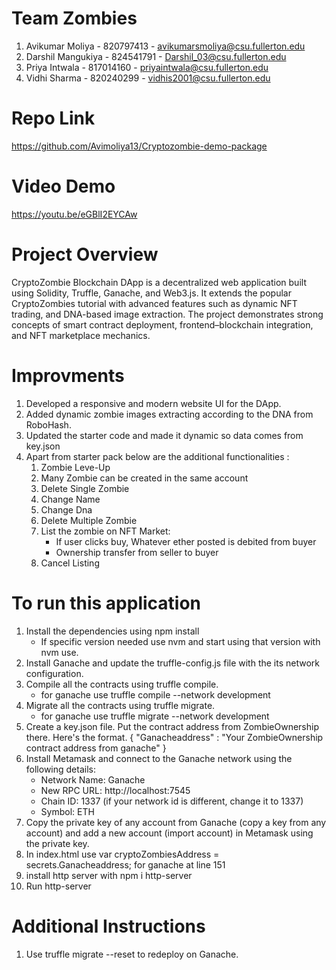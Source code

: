 # Team Zombies

1. Avikumar Moliya - 820797413 - avikumarsmoliya@csu.fullerton.edu
2. Darshil Mangukiya - 824541791 - Darshil_03@csu.fullerton.edu
3. Priya Intwala - 817014160 - priyaintwala@csu.fullerton.edu
4. Vidhi Sharma - 820240299 - vidhis2001@csu.fullerton.edu

# Repo Link
https://github.com/Avimoliya13/Cryptozombie-demo-package

# Video Demo
https://youtu.be/eGBlI2EYCAw

# Project Overview
CryptoZombie Blockchain DApp is a decentralized web application built using Solidity, Truffle, Ganache, and Web3.js.
It extends the popular CryptoZombies tutorial with advanced features such as dynamic NFT trading, and DNA-based image extraction.
The project demonstrates strong concepts of smart contract deployment, frontend–blockchain integration, and NFT marketplace mechanics.

# Improvments
1. Developed a responsive and modern website UI for the DApp.
2. Added dynamic zombie images extracting according to the DNA from RoboHash.
3. Updated the starter code and made it dynamic so data comes from key.json 
4. Apart from starter pack below are the additional functionalities :
   1. Zombie Leve-Up
   2. Many Zombie can be created in the same account
   3. Delete Single Zombie
   4. Change Name
   5. Change Dna
   6. Delete Multiple Zombie
   7. List the zombie on NFT Market:
       - If user clicks buy, Whatever ether posted is debited from buyer
       - Ownership transfer from seller to buyer
   8. Cancel Listing

# To run this application
1. Install the dependencies using npm install
    - If specific version needed use nvm and start using that version with nvm use.
2. Install Ganache and update the truffle-config.js file with the its network configuration.
3. Compile all the contracts using truffle compile.
    - for ganache use truffle compile --network development
4. Migrate all the contracts using truffle migrate.
    - for ganache use truffle migrate --network development
5. Create a key.json file. Put the contract address from ZombieOwnership there. Here's the format. { "Ganacheaddress" : "Your ZombieOwnership contract address from ganache" }
6. Install Metamask and connect to the Ganache network using the following details:
    * Network Name: Ganache
    * New RPC URL: http://localhost:7545
    * Chain ID: 1337 (if your network id is different, change it to 1337)
    * Symbol: ETH
7. Copy the private key of any account from Ganache (copy a key from any account) and add a new account (import account) in Metamask using the private key.
8. In index.html use var cryptoZombiesAddress = secrets.Ganacheaddress; for ganache at line 151
9. install http server with npm i http-server
10. Run http-server

# Additional Instructions
1. Use truffle migrate --reset to redeploy on Ganache.

